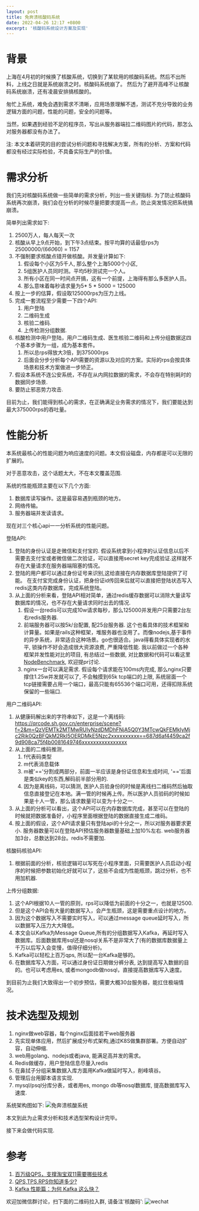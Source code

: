 ```yaml
---
layout: post
title: 免奔溃核酸码系统
date: 2022-04-26 12:17 +0800
excerpt: '核酸码系统设计方案及实现'
---
```

# 背景
上海在4月初的时候换了核酸系统，切换到了某软用的核酸码系统。然后不出所料，上线之日就是系统崩溃之时。核酸码系统崩了。 然后为了避开高峰不让核酸码系统崩溃，还有凌晨安排搞核酸的。

匆忙上系统，难免会遇到需求不清晰，应用场景理解不透，测试不充分导致的业务逻辑方面的问题，性能的问题，安全的问题等。

当然，如果遇到经验不足的程序员，写出从服务器端拉二维码图片的代码，那怎么对服务器都没有办法了。

注: 本文本着研究的目的尝试分析问题和寻找解决方案，所有的分析、方案和代码都没有经过实际检验，不具备实际生产的价值。

# 需求分析
我们先对核酸码系统做一些简单的需求分析，列出一些关键指标. 为了防止核酸码系统再次崩溃，我们会在分析的时候尽量把要求提高一点，防止突发情况把系统搞崩溃。

简单列出需求如下:
1. 2500万人，每人每天一次
2. 核酸从早上9点开始，到下午3点结束。按平均算的话最低rps为 25000000/(6*60*60) = 1157
3. 不强制要求核酸点错开做核酸。并发量计算如下:
   1. 假设每个小区为5千人, 那么整个上海5000个小区, 
   3. 5组医护人员同时测。平均5秒测试完一个人。
   2. 所有小区在同一时间点开搞，这有一个前提，上海得有那么多医护人员。
   4. 那么意味着每秒请求量为5* 5 * 5000 = 125000
4. 按上一步的估算，假设取125000rps为压力上线。
5. 完成一套流程至少需要一下四个API:
   1. 用户登陆
   2. 二维码生成
   3. 核验二维码.
   4. 上传检测分组数据.
6. 核酸检测中用户登陆，用户二维码生成、医生核验二维码和上传分组数据这四个基本步骤为一组，成为基本套件。
   1. 所以总rps得放大3倍，到375000rps
   2. 后面会分步分析每个API需要的资源以及对应的方案。实际的rps会按具体场景和技术方案做进一步矫正。
7. 假设本系统不连公安系统，不存在从内网拉数据的需求，不会存在特别耗时的数据同步场景.
8. 要防止邪恶势力攻击.
   
目前为止，我们能得到核心的需求，在正确满足业务需求的情况下，我们要能达到最大375000rps的吞吐量。

# 性能分析

本系统最核心的性能问题为响应速度的问题。本文假设磁盘，内存都是可以无限的扩展的。

对于恶意攻击，这个话题太大，不在本文覆盖范围.


系统的性能瓶颈主要在以下几个方面:
1. 数据库读写操作。这是最容易遇到瓶颈的地方。
2. 网络传输。
3. 服务器端并发读请求。

现在对三个核心api一一分析系统的性能问题。

登陆API:
1. 登陆的身份认证是走微信和支付宝的. 假设系统拿到小程序的认证信息以后不需要去支付宝或者微信做二次验证，可以直接用secret key完成验证.这样就不存在大量请求在服务器端阻塞的情况。
2. 登陆的用户都可以通过身份证号来识别,这给直接在内存数据库登陆提供了可能。 在支付宝完成身份认证，把身份证id传回来后就可以直接把登陆状态写入redis这类内存数据库，完成系统登陆。
3. 从上面的分析来看，登陆API相对简单，通过redis缓存数据可以消除大量读写数据库的情况，也不存在大量请求同时出去的情况. 
   1. 假设一台redis可以完成10w请求每秒，那么125000并发用户只需要2台左右redis服务器.
   2. 前端服务器可以按5k/台配置, 配25台服务器. 这个也看具体的技术框架和计算量。如果是rails这种框架，堆服务器也没用了。而像nodejs,基于事件的异步系统，非常适合这种场景。go也很适合。java得看具体实现者的水平, 锁操作不好会造成很大资源浪费, 严重降低性能. 我以前做过一个各种框架并发性能对比的项目, 有总结过一些数据, 对比数据和代码可以看这里[NodeBenchmark](https://github.com/younthu/WebFrameworkBenchmark), 欢迎提pr讨论.
   3. nginx一台可以满足需求. 假设每个请求能在100ms内完成, 那么nginx只要撑住1.25w并发就可以了, 不会触摸到65k tcp端口的上限, 系统层面一个tcp链接需要占用一个端口，最高只能有65536个端口可用，还得扣除系统保留的一些端口.
   

用户二维码API:
1. 从健康码解出来的字符串如下，这是一个离线码: https://qrcode.sh.gov.cn/enterprise/scene?f=2&m=QzVEMTk2MTMwRUIyNzdDMDhFNjA5Q0Y3MTcwQkFEMkIyMjc2Rjk0QzBFQkM2RkI5OERDMkE5Nzc2xxxxxxxxxx==687d6af4459ca2f9d908ca75f4b0081649746xxxxxxxxxxxxxxxx
2. 从上面的二维码推测，
   1. f代表码类型
   2. m代表消息载体
   3. m被'=='分割成两部分，前面一半应该是身份证信息和生成时间, '=='后面是类似key的东西,解码前半部分用的.
   4. 因为是离线码，可以猜测, 医护人员验身份的时候是离线扫二维码然后抽取信息直接登记在本地。满一管的时候再上传。所以医护人员验码的时候如果是十人一管，那么请求数量可以变为十分之一.
3. 从上面的分析可以看出，这个API可以在内存数据库完成，甚至可以在登陆的时候就把数据准备好，小程序里面根据登陆的数据直接生成二维码。
4. 按上面的假设，这个API请求量只有登陆api的十分之一，所以对服务器要求更小. 服务器数量可以在登陆API预估服务器数量基础上加10%左右. web服务器加3台，总数达到28台。redis不需要加.

核酸码核验API:

1. 根据前面的分析，核验逻辑可以写死在小程序里面，只需要医护人员启动小程序的时候把参数初始化好就可以了，这些不会成为性能瓶颈，跳过分析，也不用加机器.

上传分组数据:
1. 这个API根据10人一管的原则，rps可以降低为前面的十分之一，也就是12500. 
2. 但是这个API会有大量的数据写入，会产生瓶颈，这是需要重点设计的地方。
3. 因为这个数据写入不需要实时写入，可以通过message queue延时写入，所以数据写入压力大大降低。
4. 本文会以Kafka为Message Queue,所有的分组数据写入Kafka，再延时写入数据库。后面数据库用sql还是nosql关系不是非常大了(有的数据库数据量上千万以后写入会变慢，值得仔细分析)。
5. Kafka可以轻松上百万qps, 所以配一台Kafka是够的。
6. 在数据库写入方面，可以通过身份证日期做分裤分表, 达到提高写入数据的目的。也可以考虑用es, 或者mongodb做nosql，直接提高数据库写入速度。

到目前为止我们大致得出一个初步预估，需要大概30台服务器，能扛住极端情况。

# 技术选型及规划

   1. nginx做web容器，每个nginx后面挂若干web服务器
   6. 先实现单体应用，然后扩展成分布式架构,通过K8S做集群部署。方便自动扩容，自动伸缩.
   2. web用golang、nodejs或者java, 能满足高并发的需求。
   3. Redis做缓存，用户登陆信息尽量入redis
   4. 在鼻拭子分组采集数据入库方面用Kafka做延时写入，削峰填谷。
   5. 管理后台用脚本语言实现.
   7. mysql/psql分库分表，或者用es, mongo db等nosql数据库, 提高数据库写入速度.

系统架构图如下:
![免奔溃核酸系统](../assets/img/免奔溃核酸系统.jpg)


本文到此为止需求分析和技术选型架构设计完毕。

接下来会做代码实现.

# 参考
1. [百万级QPS，支撑淘宝双11需要哪些技术](https://zhuanlan.zhihu.com/p/425247346)
2. [QPS,TPS,RPS你知道多少?](https://blog.csdn.net/weixin_41709748/article/details/104625459)
3. [Kafka 性能篇：为何 Kafka 这么快？](https://segmentfault.com/a/1190000039702782)

欢迎加微信群讨论，扫下面的二维码拉入群, 请备注'核酸码':
![wechat](/assets/img/wechat_qr.JPG)